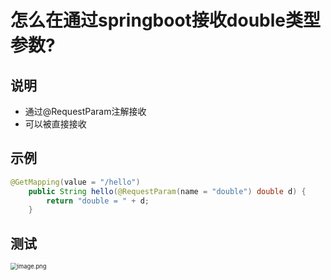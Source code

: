 # 怎么在通过springboot接收double类型参数?





## 说明

- 通过@RequestParam注解接收
- 可以被直接接收



## 示例

```java
@GetMapping(value = "/hello")
    public String hello(@RequestParam(name = "double") double d) {
        return "double = " + d;
    }
```





## 测试

<img src="http://81.71.143.136/figurebed/figurebedcontroller/picture/08c44d9f-3466-4f54-95b0-947c917757a7657" alt="image.png" style="zoom:67%;" />



